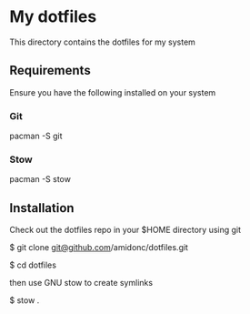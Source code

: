 # My dotfiles
This directory contains the dotfiles for my system

## Requirements
Ensure you have the following installed on your system

### Git
pacman -S git

### Stow
pacman -S stow

## Installation
Check out the dotfiles repo in your $HOME directory using git

$ git clone git@github.com/amidonc/dotfiles.git

$ cd dotfiles

then use GNU stow to create symlinks

$ stow .
